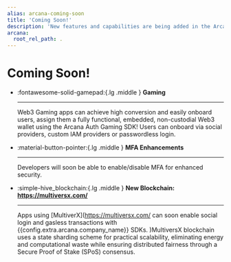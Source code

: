```yaml
---
alias: arcana-coming-soon
title: 'Coming Soon!'
description: 'New features and capabilities are being added in the Arcana Auth solution every day! List of upcoming product features for Web3 app developers.'
arcana:
  root_rel_path: .
---
```


# Coming Soon!

<div class="grid cards" markdown>

-    :fontawesome-solid-gamepad:{.lg .middle } **Gaming** 

     ---
   
     Web3 Gaming apps can achieve high conversion and easily onboard users, assign them a fully functional, embedded, non-custodial Web3 wallet using the Arcana Auth Gaming SDK! Users can onboard via social providers, custom IAM providers or passwordless login.

-    :material-button-pointer:{.lg .middle } **MFA Enhancements** 

     ---
  
     Developers will soon be able to enable/disable MFA for enhanced security.

-    :simple-hive_blockchain:{.lg .middle } **New Blockchain: https://multiversx.com/** 

     ---
  
     Apps using [MultiverX](https://multiversx.com/ can soon enable social login and gasless transactions with {{config.extra.arcana.company_name}} SDKs. )MultiversX blockchain uses a state sharding scheme for practical scalability, eliminating energy and computational waste while ensuring distributed fairness through a Secure Proof of Stake (SPoS) consensus.

</div>
